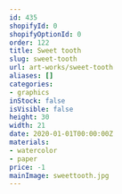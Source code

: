 ```yaml
---
id: 435
shopifyId: 0
shopifyOptionId: 0
order: 122
title: Sweet tooth
slug: sweet-tooth
url: art-works/sweet-tooth
aliases: []
categories:
- graphics
inStock: false
isVisible: false
height: 30
width: 21
date: 2020-01-01T00:00:00Z
materials:
- watercolor
- paper
price: -1
mainImage: sweettooth.jpg
---
```

